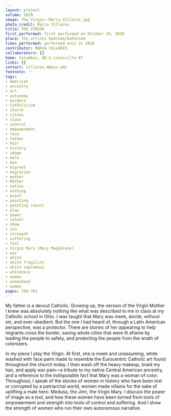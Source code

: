 ```yaml
---
layout: project
volume: 2020
image: The_Virgin--Maria_Villares.jpg
photo_credit: Maria Villares
title: THE VIRGIN
first_performed: first performed on October 19, 2020
place: The artists bedroom/bathroom
times_performed: performed once in 2020
contributor: MARIA VILLARES
collaborators: []
home: Columbus, OH & Louisville KY
links: []
contact: villares.4@osu.edu
footnote: ''
tags:
- American
- ancestry
- art
- autonomy
- borders
- Catholicism
- church
- cities
- class
- control
- empowerment
- face
- father
- hair
- history
- image
- male
- man
- migrant
- migration
- mother
- Mother
- native
- nothing
- paint
- painting
- painting (noun)
- play
- power
- school
- show
- sin
- strength
- suffering
- tool
- Virgin Mary (Mary Magdalene)
- war
- white
- white fragility
- white supremacy
- whiteness
- woman
- womanhood
- women
pages: 760-761
---
```


My father is a devout Catholic. Growing up, the version of the Virgin Mother I knew was absolutely nothing like what was described to me in class at my Catholic school in Ohio. I was taught that Mary was meek, docile, without sin, and ever-obedient. But the one I had heard of, through a Latin American perspective, was a protector. There are stories of her appearing to help migrants cross the border, saving whole cities that were lit aflame by leading the people to safety, and protecting the people from the wrath of colonizers. 

In my piece I play the Virgin. At first, she is meek and unassuming, white washed with face paint made to resemble the Eurocentric Catholic art found throughout the church today. I then wash off the heavy makeup, braid my hair, and apply war pain—a tribute to my native Central American ancestry, and a reference to the indisputable fact that Mary was a woman of color. Throughout, I speak of the stories of women in history who have been lost or corrupted by a patriarchal world, women made villains for the sake of uplifting a male hero: Medusa, the Jinn, the Virgin Mary. I discuss the power of image as a tool, and how these women have been turned from tools of empowerment and strength into tools of control and suffering. And I show the strength of women who run their own autonomous narrative.